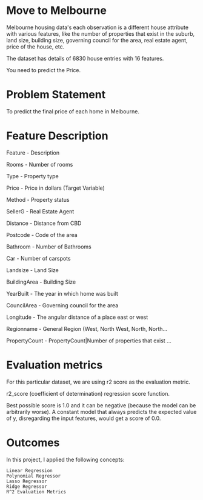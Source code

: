 # Move to Melbourne

Melbourne housing data's each observation is a different house attribute with various features,
like the number of properties that exist in the suburb, land size, building size,
governing council for the area, real estate agent, price of the house, etc.

The dataset has details of 6830 house entries with 16 features.

You need to predict the Price.

# Problem Statement

To predict the final price of each home in Melbourne.

# Feature Description

Feature  - 	Description

Rooms 	- Number of rooms

Type 	- Property type

Price 	-  Price in dollars (Target Variable)

Method 	 - Property status

SellerG 	-  Real Estate Agent

Distance 	-  Distance from CBD

Postcode 	- Code of the area

Bathroom 	-  Number of Bathrooms

Car 	-  Number of carspots

Landsize 	-  Land Size

BuildingArea 	-  Building Size

YearBuilt 	-  The year in which home was built

CouncilArea 	-  Governing council for the area

Longitude 	-  The angular distance of a place east or west

Regionname -	General Region (West, North West, North, North...

PropertyCount 	- PropertyCount|Number of properties that exist ...

# Evaluation metrics

For this particular dataset, we are using r2 score as the evaluation metric. 

r2_score (coefficient of determination) regression score function.

Best possible score is 1.0 and it can be negative (because the model can be arbitrarily worse).
A constant model that always predicts the expected value of y, disregarding the input features, would get a score of 0.0.

# Outcomes

In this project, I applied the following concepts:

    Linear Regression
    Polynomial Regressor
    Lasso Regressor
    Ridge Regressor
    R^2 Evaluation Metrics

